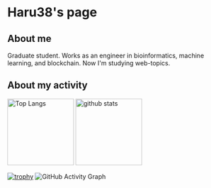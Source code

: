 # Haru38's page
## About me
Graduate student. Works as an engineer in bioinformatics, machine learning, and blockchain. Now I'm studying web-topics.

## About my activity
<p align="left"> 
  <img alt="Top Langs" height="150px" src="https://github-readme-stats.vercel.app/api/top-langs/?username=Haru38&layout=compact&show_icons=true&theme=onedark" />
  <img alt="github stats" height="150px" src="https://github-readme-stats.vercel.app/api?username=Haru38&theme=onedark&show_icons=ture" />
</p>

[![trophy](https://github-profile-trophy.vercel.app/?username=Haru38&theme=onedark&column=7)](https://github.com/ryo-ma/github-profile-trophy)
 ![GitHub Activity Graph](https://activity-graph.herokuapp.com/graph?username=Haru38&bg_color=000000&color=00ffff&line=00ffff&point=ffffff&area=true&hide_border=true) 
